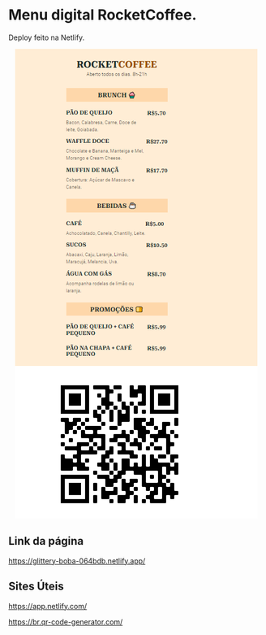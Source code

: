 # Menu digital RocketCoffee.

 Deploy feito na Netlify. 

 <p align="center">
  <img src=".github/rocketCoffee.png">
</p>

## Link da página
https://glittery-boba-064bdb.netlify.app/

## Sites Úteis

https://app.netlify.com/

https://br.qr-code-generator.com/


